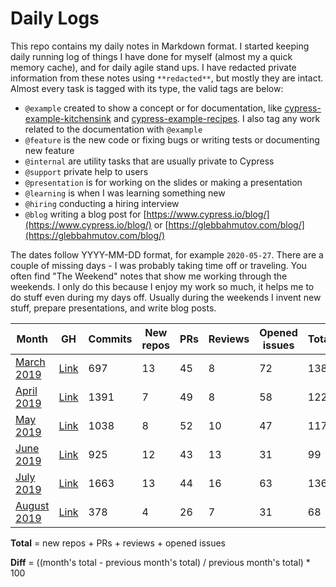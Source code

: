 # Daily Logs

This repo contains my daily notes in Markdown format. I started keeping daily running log of things I have done for myself (almost my a quick memory cache), and for daily agile stand ups. I have redacted private information from these notes using `**redacted**`, but mostly they are intact. Almost every task is tagged with its type, the valid tags are below:
- `@example` created to show a concept or for documentation, like [cypress-example-kitchensink](https://github.com/cypress-io/cypress-example-kitchensink) and [cypress-example-recipes](https://github.com/cypress-io/cypress-example-recipes). I also tag any work related to the documentation with `@example`
- `@feature` is the new code or fixing bugs or writing tests or documenting new feature
- `@internal` are utility tasks that are usually private to Cypress
- `@support` private help to users
- `@presentation` is for working on the slides or making a presentation
- `@learning` is when I was learning something new
- `@hiring` conducting a hiring interview
- `@blog` writing a blog post for [https://www.cypress.io/blog/](https://www.cypress.io/blog/) or [https://glebbahmutov.com/blog/](https://glebbahmutov.com/blog/)

The dates follow YYYY-MM-DD format, for example `2020-05-27`. There are a couple of missing days - I was probably taking time off or traveling. You often find "The Weekend" notes that show me working through the weekends. I only do this because I enjoy my work so much, it helps me to do stuff even during my days off. Usually during the weekends I invent new stuff, prepare presentations, and write blog posts.

Month | GH | Commits | New repos | PRs | Reviews | Opened issues | Total | Diff
--- | --- | --- | --- | --- | --- | --- | --- | ---
[March 2019](./2019/03-March-2019.md) | [Link](https://github.com/bahmutov?tab=overview&from=2019-03-01&to=2019-03-31) | 697 | 13 | 45 | 8 | 72 | 138 |
[April 2019](./2019/04-April-2019.md) | [Link](https://github.com/bahmutov?tab=overview&from=2019-04-01&to=2019-04-30) | 1391 | 7 | 49 | 8 | 58 | 122 | -12%
[May 2019](./2019/05-May-2019.md) | [Link](https://github.com/bahmutov?tab=overview&from=2019-05-01&to=2019-05-31) | 1038 | 8 | 52 | 10 | 47 | 117 | -4%
[June 2019](./2019/06-June-2019.md) | [Link](https://github.com/bahmutov?tab=overview&from=2019-06-01&to=2019-06-30) | 925 | 12 | 43 | 13 | 31 | 99 | -18%
[July 2019](./2019/07-July-2019.md) | [Link](https://github.com/bahmutov?tab=overview&from=2019-07-01&to=2019-07-31) | 1663 | 13 | 44 | 16 | 63 | 136 | +37%
[August 2019](./2019/08-August-2019.md) | [Link](https://github.com/bahmutov?tab=overview&from=2019-08-01&to=2019-08-31) | 378 | 4 | 26 | 7 | 31 | 68 | -50%

**Total** = new repos + PRs + reviews + opened issues

**Diff** = ((month's total - previous month's total) / previous month's total) * 100

